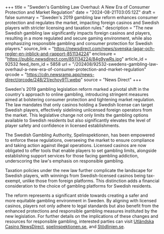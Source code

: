 +++
title = "Sweden's Gambling Law Overhaul: A New Era of Consumer Protection and Market Regulation"
date = "2024-08-21T03:05:12Z"
draft = false
summary = "Sweden's 2019 gambling law reform enhances consumer protection and regulates the market, impacting foreign casinos and Swedish players with stricter licensing and taxation rules."
description = "The new Swedish gambling law significantly impacts foreign casinos and players, resulting in a more regulated and secure gaming environment, while also emphasizing responsible gambling and consumer protection for Swedish players."
source_link = "https://newsdirect.com/news/svenska-lagar-och-regler-en-inblick-and-rapport-851134224"
enclosure = "https://public.newsdirect.com/851134224/84g9ywRs.jpg"
article_id = 92532
feed_item_id = 5858
url = "/202408/92532-swedens-gambling-law-overhaul-a-new-era-of-consumer-protection-and-market-regulation"
qrcode = "https://cdn.newsramp.app/news-direct/qrcode/248/21/echoy9Tl.webp"
source = "News Direct"
+++

<p>Sweden's 2019 gambling legislation reform marked a pivotal shift in the country's approach to online gambling, introducing stringent measures aimed at bolstering consumer protection and tightening market regulation. The law mandates that only casinos holding a Swedish license can target Swedish players, effectively sidelining unlicensed foreign operators from the market. This legislative change not only limits the gambling options available to Swedish residents but also significantly elevates the level of player safety and confidence in licensed establishments.</p><p>The Swedish Gambling Authority, Spelinspektionen, has been empowered to enforce these regulations, overseeing the market to ensure compliance and taking action against illegal operations. Licensed casinos are now obligated to offer tools that enable players to set gambling limits, alongside establishing support services for those facing gambling addiction, underscoring the law's emphasis on responsible gambling.</p><p>Taxation policies under the new law further complicate the landscape for Swedish players, with winnings from Swedish-licensed casinos being tax-exempt, unlike those from foreign platforms. This distinction adds a financial consideration to the choice of gambling platforms for Swedish residents.</p><p>The reform represents a significant stride towards creating a safer and more equitable gambling environment in Sweden. By aligning with licensed casinos, players not only adhere to legal standards but also benefit from the enhanced protections and responsible gambling measures instituted by the new legislation. For further details on the implications of these changes and resources for responsible gambling, interested parties can visit <a href="https://Utländska Casino NewsDirect" rel="nofollow" target="_blank">Utländska Casino NewsDirect</a>, <a href="https://spelinspektionen.se" rel="nofollow" target="_blank">spelinspektionen.se</a>, and <a href="https://Stödlinjen.se" rel="nofollow" target="_blank">Stödlinjen.se</a>.</p>